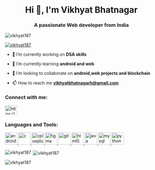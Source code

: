 <h1 align="center">Hi 👋, I'm Vikhyat Bhatnagar</h1>
<h3 align="center">A passionate Web developer from India</h3>

<p align="left"> <img src="https://komarev.com/ghpvc/?username=vikhyat187&label=Profile%20views&color=0e75b6&style=flat" alt="vikhyat187" /> </p>

<p align="left"> <a href="https://github.com/ryo-ma/github-profile-trophy"><img src="https://github-profile-trophy.vercel.app/?username=vikhyat187" alt="vikhyat187" /></a> </p>

- 🔭 I’m currently working on **DSA skills**

- 🌱 I’m currently learning **android and web**

- 👯 I’m looking to collaborate on **android,web projects and blockchain**

- 📫 How to reach me **vikhyatbhatnagarh@gmail.com**

<h3 align="left">Connect with me:</h3>
<p align="left">
<a href="https://linkedin.com/in/https://www.linkedin.com/in/vikhyat-bhatnagar-1402b7196/" target="blank"><img align="center" src="https://cdn.jsdelivr.net/npm/simple-icons@3.0.1/icons/linkedin.svg" alt="https://www.linkedin.com/in/vikhyat-bhatnagar-1402b7196/" height="30" width="40" /></a>
</p>

<h3 align="left">Languages and Tools:</h3>
<p align="left"> <a href="https://developer.android.com" target="_blank"> <img src="https://devicons.github.io/devicon/devicon.git/icons/android/android-original-wordmark.svg" alt="android" width="40" height="40"/> </a> <a href="https://www.cprogramming.com/" target="_blank"> <img src="https://devicons.github.io/devicon/devicon.git/icons/c/c-original.svg" alt="c" width="40" height="40"/> </a> <a href="https://www.w3schools.com/cpp/" target="_blank"> <img src="https://devicons.github.io/devicon/devicon.git/icons/cplusplus/cplusplus-original.svg" alt="cplusplus" width="40" height="40"/> </a> <a href="https://www.figma.com/" target="_blank"> <img src="https://www.vectorlogo.zone/logos/figma/figma-icon.svg" alt="figma" width="40" height="40"/> </a> <a href="https://git-scm.com/" target="_blank"> <img src="https://www.vectorlogo.zone/logos/git-scm/git-scm-icon.svg" alt="git" width="40" height="40"/> </a> <a href="https://www.w3.org/html/" target="_blank"> <img src="https://devicons.github.io/devicon/devicon.git/icons/html5/html5-original-wordmark.svg" alt="html5" width="40" height="40"/> </a> <a href="https://www.java.com" target="_blank"> <img src="https://devicons.github.io/devicon/devicon.git/icons/java/java-original-wordmark.svg" alt="java" width="40" height="40"/> </a> <a href="https://www.mysql.com/" target="_blank"> <img src="https://devicons.github.io/devicon/devicon.git/icons/mysql/mysql-original-wordmark.svg" alt="mysql" width="40" height="40"/> </a> <a href="https://www.python.org" target="_blank"> <img src="https://devicons.github.io/devicon/devicon.git/icons/python/python-original.svg" alt="python" width="40" height="40"/> </a> </p>

<p><img align="left" src="https://github-readme-stats.vercel.app/api/top-langs?username=vikhyat187&show_icons=true&locale=en&layout=compact" alt="vikhyat187" /></p>

<p>&nbsp;<img align="center" src="https://github-readme-stats.vercel.app/api?username=vikhyat187&show_icons=true&locale=en" alt="vikhyat187" /></p>

<p><img align="center" src="https://github-readme-streak-stats.herokuapp.com/?user=vikhyat187&" alt="vikhyat187" /></p>

